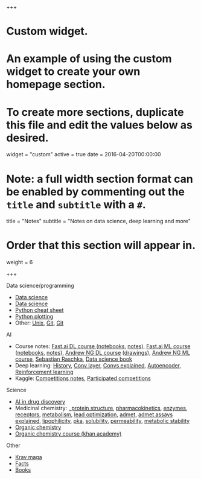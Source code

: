 +++
# Custom widget.
# An example of using the custom widget to create your own homepage section.
# To create more sections, duplicate this file and edit the values below as desired.
widget = "custom"
active = true
date = 2016-04-20T00:00:00

# Note: a full width section format can be enabled by commenting out the `title` and `subtitle` with a `#`.
title = "Notes"
subtitle = "Notes on data science, deep learning and more"

# Order that this section will appear in.
weight = 6

+++

Data science/programming
<ul><li><a href="https://gist.github.com/fabsta/1d2573293678441e8db97bb0ebbfb9cb">Data science</a></li>
<li><a href="https://gist.github.com/fabsta/8d5233356618ee7b2e87b84146a33a79">Data science</a></li>
<li><a href="https://gist.github.com/fabsta/86fa94221789e15239c7b888c3ec3c8c">Python cheat sheet</a></li>
<li><a href="https://gist.github.com/fabsta/9a1efa91f14381bf0bbe3b07605d74fa">Python plotting</a></li>
<li>Other: <a href="https://gist.github.com/fabsta/1acb17d190b8fb503a3e90c7728f6f47#unix">Unix</a>,
<a href="https://gist.github.com/fabsta/1acb17d190b8fb503a3e90c7728f6f47#docker">Git</a>,
<a href="https://gist.github.com/fabsta/1acb17d190b8fb503a3e90c7728f6f47#git">Git</a>
</li></ul>
AI
<ul>
<li>Course notes: <a href="https://gist.github.com/fabsta/07ec84bb85a43f811dd0a8ce09d9bd24#fastai-dl-course-v3">Fast.ai DL course </a>
(<a href="https://gist.github.com/fabsta/07ec84bb85a43f811dd0a8ce09d9bd24#notebooks">notebooks</a>,
<a href="https://gist.github.com/fabsta/07ec84bb85a43f811dd0a8ce09d9bd24#notes">notes</a>),
<a href="https://gist.github.com/fabsta/07ec84bb85a43f811dd0a8ce09d9bd24#fastai-ml-course">Fast.ai ML course</a>
(<a href="https://gist.github.com/fabsta/07ec84bb85a43f811dd0a8ce09d9bd24#notebooks-1">notebooks</a>,
<a href="https://gist.github.com/fabsta/07ec84bb85a43f811dd0a8ce09d9bd24#notebooks-1">notes</a>),
<a href="https://gist.github.com/fabsta/07ec84bb85a43f811dd0a8ce09d9bd24#andrew-ng-coursera-dl-course">Andrew NG DL course</a>
(<a href="https://gist.github.com/fabsta/07ec84bb85a43f811dd0a8ce09d9bd24#drawings">drawings</a>),
<a href="https://gist.github.com/fabsta/07ec84bb85a43f811dd0a8ce09d9bd24#andrew-ng-ml-coursera-course">Andrew NG ML course</a>,
<a href="https://gist.github.com/fabsta/07ec84bb85a43f811dd0a8ce09d9bd24#python-machine-learning---sebastian-raschka">Sebastian Raschka</a>,
<a href="https://gist.github.com/fabsta/07ec84bb85a43f811dd0a8ce09d9bd24#data-science-books">Data science book</a>
</li>
<li>Deep learning:
<a href="https://gist.github.com/fabsta/cb0f216982a4ed01ea60a060955d95c5#history">History</a>,
<a href="https://gist.github.com/fabsta/cb0f216982a4ed01ea60a060955d95c5#convolutional-layer">Conv layer</a>,
<a href="https://gist.github.com/fabsta/cb0f216982a4ed01ea60a060955d95c5#convolutions-explained-1d-2d-3d">Convs explained</a>,
<a href="https://gist.github.com/fabsta/cb0f216982a4ed01ea60a060955d95c5#convolutions-explained-1d-2d-3d">Autoencoder</a>,
<a href="https://gist.github.com/fabsta/cb0f216982a4ed01ea60a060955d95c5#reinforcement-learning">Reinforcement learning</a>
</li>
<li>Kaggle: <a href="https://gist.github.com/fabsta/e87801aacfe7524b74cdae31d536f670">Competitions notes</a>, <a href="https://gist.github.com/fabsta/33773f38e007b0f1853dad7840b12515">Participated competitions</a></li>
</ul>

Science
<ul>
<li><a href="https://gist.github.com/fabsta/0b20935c3c066a2ad788d83f2a66ceff">AI in drug discovery</a></li>
<li>Medicinal chemistry:
<a href="https://gist.github.com/fabsta/3e144effecf8c89078447d1082cb13ae#pre-regulatory-medicine"pre-regulatory medicine</a>,
<a href="https://gist.github.com/fabsta/3e144effecf8c89078447d1082cb13ae#protein-structure">protein structure</a>,
<a href="https://gist.github.com/fabsta/3e144effecf8c89078447d1082cb13ae#pharmacokinetics">pharmacokinetics</a>,
<a href="https://gist.github.com/fabsta/3e144effecf8c89078447d1082cb13ae#enzymes">enzymes</a>,
<a href="https://gist.github.com/fabsta/3e144effecf8c89078447d1082cb13ae#receptors">receptors</a>,
<a href="https://gist.github.com/fabsta/3e144effecf8c89078447d1082cb13ae#metabolism">metabolism</a>,
<a href="https://gist.github.com/fabsta/3e144effecf8c89078447d1082cb13ae#lead-optimization-1">lead optimization</a>,
<a href="https://gist.github.com/fabsta/3e144effecf8c89078447d1082cb13ae#admet-1">admet</a>,
<a href="https://gist.github.com/fabsta/3e144effecf8c89078447d1082cb13ae#admet-assays-explained">admet assays explained</a>,
<a href="https://gist.github.com/fabsta/3e144effecf8c89078447d1082cb13ae#lipophilicity">lipophilicity</a>,
<a href="https://gist.github.com/fabsta/3e144effecf8c89078447d1082cb13ae#pka">pka</a>,
<a href="https://gist.github.com/fabsta/3e144effecf8c89078447d1082cb13ae#solubility">solubility</a>,
<a href="https://gist.github.com/fabsta/3e144effecf8c89078447d1082cb13ae#permeability">permeability</a>, 
<a href="https://gist.github.com/fabsta/3e144effecf8c89078447d1082cb13ae#metabolic-stability">metabolic stability</a>
</li>
<li><a href="https://gist.github.com/fabsta/b870a657182b13adaab7718aa53417d2">Organic chemistry</a></li>
<li><a href="https://gist.github.com/fabsta/7fc9ac1f4a48258cde570a5a3d9064bf">Organic chemistry course (khan academy)</a></li>
</ul>
Other
<ul>
<li><a href="https://gist.github.com/fabsta/94c8ac6f8d35f10bdc2a0217ee93b66d">Krav maga</a></li>
<li><a href="https://gist.github.com/fabsta/b2031fcf221a63d0e60d1b31d5026cd7">Facts</a></li>
<li><a href="https://gist.github.com/fabsta/5f94b199ee9cb95960633879113855f7">Books</a></li>
</ul>
